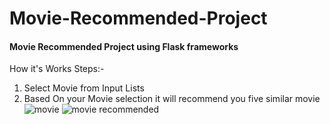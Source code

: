 # Movie-Recommended-Project
#### Movie Recommended Project using Flask frameworks
How it's Works
Steps:-
   1. Select Movie from Input Lists
   2. Based On your Movie selection it will recommend you five similar movie
![movie](https://github.com/rkgupta7463/Movie-Recommended-Project/assets/96177171/ab06880d-cb33-479e-aabb-62eb80886262)
 ![movie recommended](https://github.com/rkgupta7463/Movie-Recommended-Project/assets/96177171/f8ff96e4-270b-4f91-9b3b-dadc85095aee)
